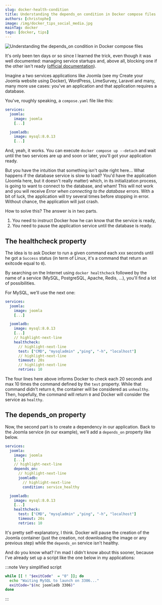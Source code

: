 ```yaml
---
slug: docker-health-condition
title: Understanding the depends_on condition in Docker compose files
authors: [christophe]
image: /img/docker_tips_social_media.jpg
mainTag: docker
tags: [docker, tips]
---
```

![Understanding the depends_on condition in Docker compose files](/img/docker_tips_banner.jpg)

It's only been ten days or so since I learned the trick, even though it was well documented: managing service startups and, above all, blocking one if the other isn't ready ([official documentation](https://docs.docker.com/compose/startup-order/#control-startup)).

Imagine a two services applications like Joomla (see my <Link to="/blog/docker-joomla/">Create your Joomla website using Docker</Link>), WordPress, LimeSurvey, Laravel and many, many more use cases: you've an application and that application requires a database.

<!-- truncate -->
You've, roughly speaking, a `compose.yaml` file like this:

<Snippet filename="compose.yaml">

```yaml
services:
  joomla:
    image: joomla
    [...]

  joomladb:
    image: mysql:8.0.13
    [...]
```

</Snippet>

And, yeah, it works. You can execute `docker compose up --detach` and wait until the two services are up and soon or later, you'll got your application ready.

But you have the intuition that something isn't quite right here... What happens if the database service is slow to load? You'd have the application (Joomla here, but it doesn't really matter) which, in its initialization process, is going to want to connect to the database, and wham! This will not work and you will receive *Error when connecting to the database* errors. With a bit of luck, the application will try several times before stopping in error. Without chance, the application will just crash.

How to solve this? The answer is in two parts.

1. You need to instruct Docker how he can know that the service is ready,
2. You need to pause the application service until the database is ready.

## The healthcheck property

The idea is to ask Docker to run a given command each xxx seconds until he got a `Success` status (in term of Linux, it's a command that return an exitcode equal to `0`).

By searching on the Internet using `docker healthcheck` followed by the name of a service (MySQL, PostgreSQL, Apache, Redis, ...), you'll find a lot of possibilities.

For MySQL, we'll use the next one:

<Snippet filename="compose.yaml">

```yaml
services:
  joomla:
    image: joomla
    [...]

  joomladb:
    image: mysql:8.0.13
    [...]
    // highlight-next-line
    healthcheck:
      // highlight-next-line
      test: ["CMD", "mysqladmin" ,"ping", "-h", "localhost"]
      // highlight-next-line
      timeout: 20s
      // highlight-next-line
      retries: 10
```

</Snippet>

The four lines here above informs Docker to check each 20 seconds and max 10 times the command defined by the `test` property. While that command didn't return `0`, the container will be considered as `unhealthy`. Then, hopefully, the command will return `0` and Docker will consider the service as `healthy`.

## The depends_on property

Now, the second part is to create a dependency in our application. Back to the Joomla service (in our example), we'll add a `depends_on` property like below.

<Snippet filename="compose.yaml">

```yaml
services:
  joomla:
    image: joomla
    [...]
    // highlight-next-line
    depends_on:
      // highlight-next-line
      joomladb:
        // highlight-next-line
        condition: service_healthy

  joomladb:
    image: mysql:8.0.13
    [...]
    healthcheck:
      test: ["CMD", "mysqladmin" ,"ping", "-h", "localhost"]
      timeout: 20s
      retries: 10
```

</Snippet>

It's pretty self-explanatory, I think. Docker will pause the creation of the Joomla container (just the creation, not downloading the image or any previous step) while the `depends_on` service isn't healthy.

And do you know what? I'm mad I didn't know about this sooner, because I've already set up a script like the one below in my applications:

:::note Very simplified script

```bash
while [[ ! "$exitCode"  = "0" ]]; do
  echo "Waiting MySQL to launch on 3306..."
  exitCode="$(nc joomladb 3306)"
done
```

:::
